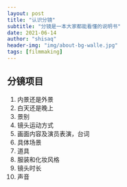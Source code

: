 ```yaml
---
layout: post
title: "认识分镜"
subtitle: "分镜是一本大家都能看懂的说明书"
date: 2021-06-14
author: "shisaq"
header-img: "img/about-bg-walle.jpg"
tags: [filmmaking]
---
```


## 分镜项目

1. 内景还是外景
2. 白天还是晚上
3. 景别
4. 镜头运动方式
5. 画面内容及演员表演，台词
6. 具体场景
7. 道具
8. 服装和化妆风格
9. 镜头时长
10. 声音